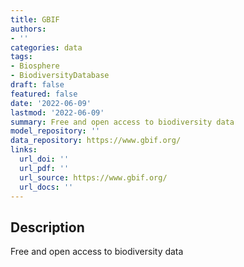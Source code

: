 ```yaml
---
title: GBIF
authors:
- ''
categories: data
tags:
- Biosphere
- BiodiversityDatabase
draft: false
featured: false
date: '2022-06-09'
lastmod: '2022-06-09'
summary: Free and open access to biodiversity data
model_repository: ''
data_repository: https://www.gbif.org/
links:
  url_doi: ''
  url_pdf: ''
  url_source: https://www.gbif.org/
  url_docs: ''
---
```


## Description

Free and open access to biodiversity data

